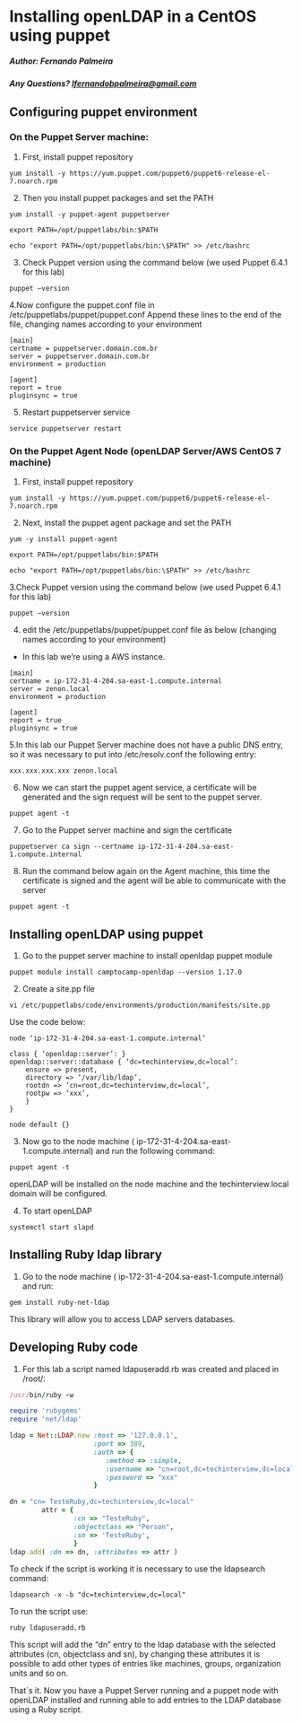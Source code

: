 ﻿# Installing openLDAP in a CentOS using puppet
##### Author: Fernando Palmeira
##### Any Questions? lfernandobpalmeira@gmail.com

## Configuring puppet environment

### On the Puppet Server machine:

1. First, install puppet repository

`yum install -y https://yum.puppet.com/puppet6/puppet6-release-el-7.noarch.rpm`

2. Then you install puppet packages and set the PATH

`yum install -y puppet-agent puppetserver`

`export PATH=/opt/puppetlabs/bin:$PATH`

`echo "export PATH=/opt/puppetlabs/bin:\$PATH" >> /etc/bashrc`


3. Check Puppet version using the command below (we used Puppet 6.4.1 for this lab) 

`puppet –version`

4.Now configure the puppet.conf file in /etc/puppetlabs/puppet/puppet.conf
Append these lines to the end of the file, changing names according to your environment

```
[main]
certname = puppetserver.domain.com.br
server = puppetserver.domain.com.br
environment = production

[agent]
report = true
pluginsync = true
```

5. Restart puppetserver service

`service puppetserver restart`

### On the Puppet Agent Node (openLDAP Server/AWS CentOS 7 machine)

1. First, install puppet repository

`yum install -y https://yum.puppet.com/puppet6/puppet6-release-el-7.noarch.rpm`

2. Next, install the puppet agent package and set the PATH

`yum -y install puppet-agent`

`export PATH=/opt/puppetlabs/bin:$PATH`

`echo "export PATH=/opt/puppetlabs/bin:\$PATH" >> /etc/bashrc`


3.Check Puppet version using the command below (we used Puppet 6.4.1 for this lab)

`puppet –version`

4. edit the /etc/puppetlabs/puppet/puppet.conf file as below (changing names according to your environment)
* In this lab we’re using a AWS instance.

```
[main]
certname = ip-172-31-4-204.sa-east-1.compute.internal
server = zenon.local
environment = production

[agent]
report = true
pluginsync = true
```

5.In this lab our Puppet Server machine does not have a public DNS entry, so it was necessary to put into /etc/resolv.conf the following entry:

`xxx.xxx.xxx.xxx zenon.local`

6. Now we can start the puppet agent service, a certificate will be generated and the sign request will be sent to the puppet server.

`puppet agent -t`

7. Go to the Puppet server machine and sign the certificate

`puppetserver ca sign --certname ip-172-31-4-204.sa-east-1.compute.internal`

8. Run the command below again on the Agent machine, this time the certificate is signed and the agent will be able to communicate with the server

 `puppet agent -t`

## Installing openLDAP using puppet

1. Go to the puppet server machine to install openldap puppet module

`puppet module install camptocamp-openldap --version 1.17.0`

2. Create a site.pp file

`vi /etc/puppetlabs/code/environments/production/manifests/site.pp`

Use the code below:

```puppet
node ‘ip-172-31-4-204.sa-east-1.compute.internal’

class { ‘openldap::server’: }
openldap::server::database { ‘dc=techinterview,dc=local’:
	ensure => present,
	directory => ‘/var/lib/ldap’,
	rootdn => ‘cn=root,dc=techinterview,dc=local’,
	rootpw => ‘xxx’,
	}
}

node default {}
```

3. Now go to the node machine (  ip-172-31-4-204.sa-east-1.compute.internal) and run the following command:

`puppet agent -t`

openLDAP will be installed on the node machine and the techinterview.local domain will be configured.

4. To start openLDAP

`systemctl start slapd`

## Installing Ruby ldap library

1. Go to the node machine (  ip-172-31-4-204.sa-east-1.compute.internal) and run:

`gem install ruby-net-ldap`

This library will allow you to access LDAP servers databases.


## Developing Ruby code

1. For this lab a script named ldapuseradd.rb was created and placed in /root/:

```ruby
/usr/bin/ruby -w

require 'rubygems'
require 'net/ldap'

ldap = Net::LDAP.new :host => '127.0.0.1',
                     :port => 389,
                     :auth => {
                        :method => :simple,
                        :username => "cn=root,dc=techinterview,dc=local",
                        :password => "xxx"
                     }

dn = "cn= TesteRuby,dc=techinterview,dc=local"
        attr = {
                :cn => "TesteRuby",
                :objectclass => "Person",
                :sn => 'TesteRuby',
                }
ldap.add( :dn => dn, :attributes => attr )
```

To check if the script is working it is necessary to use the ldapsearch command:

`ldapsearch -x -b "dc=techinterview,dc=local"`

To run the script use:

`ruby ldapuseradd.rb`

This script will add the “dn” entry to the ldap database with the selected attributes (cn, objectclass and sn), by changing these attributes it is possible to add other types of entries like machines, groups, organization units and so on.


That`s it. Now you have a Puppet Server running and a puppet node with openLDAP installed and running able to add entries to the LDAP database using a Ruby script.


